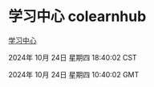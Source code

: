 # 学习中心 colearnhub
[学习中心](http://219.139.199.238:56308/colearnhub/)

2024年 10月 24日 星期四 18:40:02 CST

2024年 10月 24日 星期四 10:40:02 GMT
